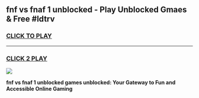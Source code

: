 
## fnf vs fnaf 1 unblocked - Play Unblocked Gmaes & Free #ldtrv
<h3>
<a href="https://news.freeplayer.one?title=fnf_vs_fnaf_1_unblocked&ref=26F">CLICK TO PLAY</a></h3>
<hr>

<h3>
<a href="https://news.freeplayer.one?title=fnf_vs_fnaf_1_unblocked&ref=26F">CLICK 2 PLAY</a>
  
</h3>

<a href="https://news.freeplayer.one?title=fnf_vs_fnaf_1_unblocked&ref=26F/"><img src="https://clearcache.store/games.png"></a>


**fnf vs fnaf 1 unblocked games unblocked: Your Gateway to Fun and Accessible Online Gaming**

